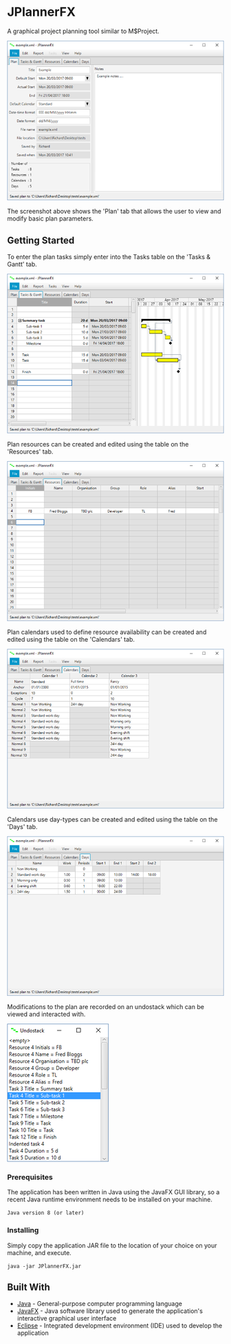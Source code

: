 # JPlannerFX

A graphical project planning tool similar to M$Project.

![PlanTab](screenshots/Plan-tab.png "JPlanner Plan tab")

The screenshot above shows the 'Plan' tab that allows the user to view and modify basic plan parameters.

## Getting Started

To enter the plan tasks simply enter into the Tasks table on the 'Tasks & Gantt' tab.

![TasksTab](screenshots/Tasks-tab.png "JPlannerFX Tasks tab")

Plan resources can be created and edited using the table on the 'Resources' tab.

![ResourcesTab](screenshots/Resources-tab.png "JPlannerFX Resources tab")

Plan calendars used to define resource availability can be created and edited using the table on the 'Calendars' tab.

![CalendarsTab](screenshots/Calendars-tab.png "JPlannerFX Calendars tab")

Calendars use day-types can be created and edited using the table on the 'Days' tab.

![DaysTab](screenshots/Days-tab.png "JPlannerFX Days tab")

Modifications to the plan are recorded on an undostack which can be viewed and interacted with.

![Undostack](screenshots/Undostack.png "JPlannerFX undostack window")

### Prerequisites

The application has been written in Java using the JavaFX GUI library, so a recent Java runtime environment needs to be installed on your machine.

```
Java version 8 (or later)
```

### Installing

Simply copy the application JAR file to the location of your choice on your machine, and execute.

```
java -jar JPlannerFX.jar
```

## Built With

* [Java](https://www.oracle.com/java/) - General-purpose computer programming language
* [JavaFX](https://docs.oracle.com/javafx/) - Java software library used to generate the application's interactive graphical user interface 
* [Eclipse](https://www.eclipse.org/ide/) - Integrated development environment (IDE) used to develop the application
